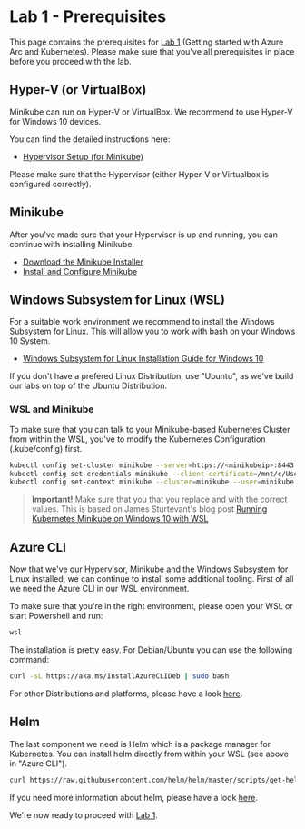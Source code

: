 # Lab 1 - Prerequisites

This page contains the prerequisites for [Lab 1](/arck8s/lab1/lab1.md) (Getting started with Azure Arc and Kubernetes). Please make sure that you've all prerequisites in place before you proceed with the lab.

## Hyper-V (or VirtualBox)

Minikube can run on Hyper-V or VirtualBox. We recommend to use Hyper-V for Windows 10 devices.

You can find the detailed instructions here:

* [Hypervisor Setup (for Minikube)](https://minikube.sigs.k8s.io/docs/start/windows/)

Please make sure that the Hypervisor (either Hyper-V or Virtualbox is configured correctly).

## Minikube

After you've made sure that your Hypervisor is up and running, you can continue with installing Minikube.

* [Download the Minikube Installer](https://minikube.sigs.k8s.io/docs/start/windows/)
* [Install and Configure Minikube](https://minikube.sigs.k8s.io/docs/start/windows/
)

## Windows Subsystem for Linux (WSL)

For a suitable work environment we recommend to install the Windows Subsystem for Linux. This will allow you to work with bash on your Windows 10 System.

* [Windows Subsystem for Linux Installation Guide for Windows 10](https://docs.microsoft.com/windows/wsl/install-win10)

If you don't have a prefered Linux Distribution, use "Ubuntu", as we've build our labs on top of the Ubuntu Distribution.

### WSL and Minikube

To make sure that you can talk to your Minikube-based Kubernetes Cluster from within the WSL, you've to modify the Kubernetes Configuration (.kube/config) first.

```bash
kubectl config set-cluster minikube --server=https://<minikubeip>:8443 --certificate-authority=/mnt/c/Users/<windowsusername>/.minikube/ca.crt
kubectl config set-credentials minikube --client-certificate=/mnt/c/Users/<windowsusername>/.minikube/client.crt --client-key=/mnt/c/Users/<windowsusername>/.minikube/client.key
kubectl config set-context minikube --cluster=minikube --user=minikube
```

> **Important!** Make sure that you that you replace <minikubeip> and <windowsusername> with the correct values.
> This is based on James Sturtevant's blog post [Running Kubernetes Minikube on Windows 10 with WSL](https://www.jamessturtevant.com/posts/Running-Kubernetes-Minikube-on-Windows-10-with-WSL/)

## Azure CLI

Now that we've our Hypervisor, Minikube and the Windows Subsystem for Linux installed, we can continue to install some additional tooling. First of all we need the Azure CLI in our WSL environment.

To make sure that you're in the right environment, please open your WSL or start Powershell and run:

```powershell
wsl
```

The installation is pretty easy. For Debian/Ubuntu you can use the following command:

```bash
curl -sL https://aka.ms/InstallAzureCLIDeb | sudo bash
```

For other Distributions and platforms, please have a look [here](https://docs.microsoft.com/cli/azure/install-azure-cli-apt?view=azure-cli-latest).

## Helm

The last component we need is Helm which is a package manager for Kubernetes. You can install helm directly from within your WSL (see above in "Azure CLI").

```bash
curl https://raw.githubusercontent.com/helm/helm/master/scripts/get-helm-3 | bash
```

If you need more information about helm, please have a look [here](https://helm.sh/docs/intro/install/).

We're now ready to proceed with [Lab 1](/arck8s/lab1/lab1.md).